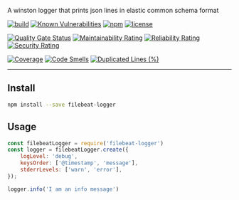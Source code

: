 A winston logger that prints json lines in elastic common schema format

[![build](https://img.shields.io/github/workflow/status/firecow/node-filebeat-logger/build)](https://github.com/firecow/node-filebeat-logger/actions)
[![Known Vulnerabilities](https://snyk.io/test/github/firecow/node-filebeat-logger/badge.svg)](https://snyk.io/test/github/firecow/node-filebeat-logger)
[![npm](https://img.shields.io/npm/v/filebeat-logger)](https://npmjs.org/package/filebeat-logger)
[![license](https://img.shields.io/github/license/firecow/node-filebeat-logger)](https://npmjs.org/package/filebeat-logger)

[![Quality Gate Status](https://sonarcloud.io/api/project_badges/measure?project=firecow_node-filebeat-logger&metric=alert_status)](https://sonarcloud.io/dashboard?id=firecow_node-filebeat-logger)
[![Maintainability Rating](https://sonarcloud.io/api/project_badges/measure?project=firecow_node-filebeat-logger&metric=sqale_rating)](https://sonarcloud.io/dashboard?id=firecow_node-filebeat-logger)
[![Reliability Rating](https://sonarcloud.io/api/project_badges/measure?project=firecow_node-filebeat-logger&metric=reliability_rating)](https://sonarcloud.io/dashboard?id=firecow_node-filebeat-logger)
[![Security Rating](https://sonarcloud.io/api/project_badges/measure?project=firecow_node-filebeat-logger&metric=security_rating)](https://sonarcloud.io/dashboard?id=firecow_node-filebeat-logger)

[![Coverage](https://sonarcloud.io/api/project_badges/measure?project=firecow_node-filebeat-logger&metric=coverage)](https://sonarcloud.io/dashboard?id=firecow_node-filebeat-logger)
[![Code Smells](https://sonarcloud.io/api/project_badges/measure?project=firecow_node-filebeat-logger&metric=code_smells)](https://sonarcloud.io/dashboard?id=firecow_node-filebeat-logger)
[![Duplicated Lines (%)](https://sonarcloud.io/api/project_badges/measure?project=firecow_node-filebeat-logger&metric=duplicated_lines_density)](https://sonarcloud.io/dashboard?id=firecow_node-filebeat-logger)

---

## Install
```sh
npm install --save filebeat-logger
```

## Usage
```js
const filebeatLogger = require('filebeat-logger')
const logger = filebeatLogger.create({
    logLevel: 'debug',
    keysOrder: ['@timestamp', 'message'],
    stderrLevels: ['warn', 'error'],
});

logger.info('I am an info message')
```
